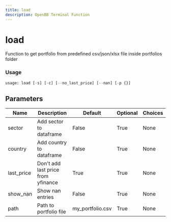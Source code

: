 ```yaml
---
title: load
description: OpenBB Terminal Function
---
```


# load

Function to get portfolio from predefined csv/json/xlsx file inside portfolios folder

### Usage 
```python
usage: load [-s] [-c] [--no_last_price] [--nan] [-p {}]
```

## Parameters

| Name | Description | Default | Optional | Choices |
| ---- | ----------- | ------- | -------- | ------- |
| sector | Add sector to dataframe | False | True | None |
| country | Add country to dataframe | False | True | None |
| last_price | Don't add last price from yfinance | True | True | None |
| show_nan | Show nan entries | False | True | None |
| path | Path to portfolio file | my_portfolio.csv | True | None |


